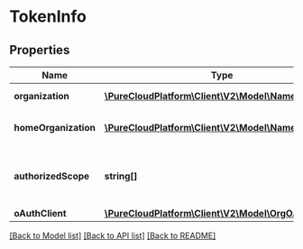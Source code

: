 # TokenInfo

## Properties
Name | Type | Description | Notes
------------ | ------------- | ------------- | -------------
**organization** | [**\PureCloudPlatform\Client\V2\Model\NamedEntity**](NamedEntity.md) | The current organization | [optional] 
**homeOrganization** | [**\PureCloudPlatform\Client\V2\Model\NamedEntity**](NamedEntity.md) | The token&#39;s home organization | [optional] 
**authorizedScope** | **string[]** | The list of scopes authorized for the OAuth client | [optional] 
**oAuthClient** | [**\PureCloudPlatform\Client\V2\Model\OrgOAuthClient**](OrgOAuthClient.md) |  | [optional] 

[[Back to Model list]](../README.md#documentation-for-models) [[Back to API list]](../README.md#documentation-for-api-endpoints) [[Back to README]](../README.md)


